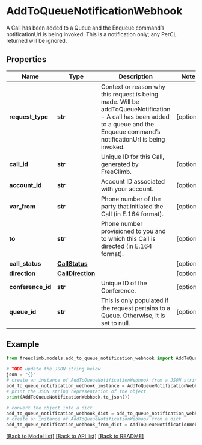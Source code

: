 # AddToQueueNotificationWebhook

A Call has been added to a Queue and the Enqueue command’s notificationUrl is being invoked. This is a notification only; any PerCL returned will be ignored.

## Properties

Name | Type | Description | Notes
------------ | ------------- | ------------- | -------------
**request_type** | **str** | Context or reason why this request is being made. Will be addToQueueNotification - A call has been added to a queue and the Enqueue command’s notificationUrl is being invoked. | [optional] 
**call_id** | **str** | Unique ID for this Call, generated by FreeClimb. | [optional] 
**account_id** | **str** | Account ID associated with your account. | [optional] 
**var_from** | **str** | Phone number of the party that initiated the Call (in E.164 format). | [optional] 
**to** | **str** | Phone number provisioned to you and to which this Call is directed (in E.164 format). | [optional] 
**call_status** | [**CallStatus**](CallStatus.md) |  | [optional] 
**direction** | [**CallDirection**](CallDirection.md) |  | [optional] 
**conference_id** | **str** | Unique ID of the Conference. | [optional] 
**queue_id** | **str** | This is only populated if the request pertains to a Queue. Otherwise, it is set to null. | [optional] 

## Example

```python
from freeclimb.models.add_to_queue_notification_webhook import AddToQueueNotificationWebhook

# TODO update the JSON string below
json = "{}"
# create an instance of AddToQueueNotificationWebhook from a JSON string
add_to_queue_notification_webhook_instance = AddToQueueNotificationWebhook.from_json(json)
# print the JSON string representation of the object
print(AddToQueueNotificationWebhook.to_json())

# convert the object into a dict
add_to_queue_notification_webhook_dict = add_to_queue_notification_webhook_instance.to_dict()
# create an instance of AddToQueueNotificationWebhook from a dict
add_to_queue_notification_webhook_from_dict = AddToQueueNotificationWebhook.from_dict(add_to_queue_notification_webhook_dict)
```
[[Back to Model list]](../README.md#documentation-for-models) [[Back to API list]](../README.md#documentation-for-api-endpoints) [[Back to README]](../README.md)


